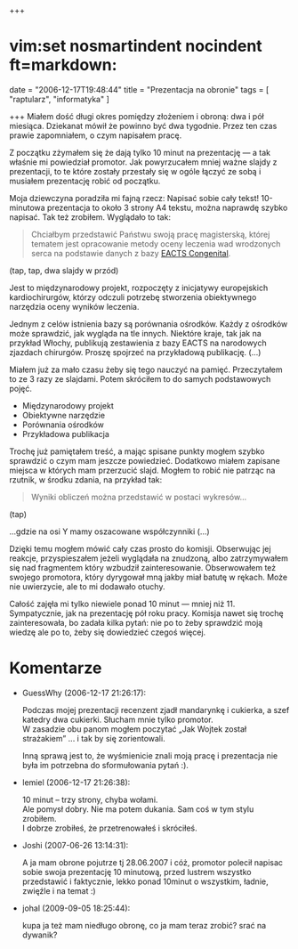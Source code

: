 +++
# vim:set nosmartindent nocindent ft=markdown:
date = "2006-12-17T19:48:44"
title = "Prezentacja na obronie"
tags = [ "raptularz", "informatyka" ]

+++
Miałem dość długi okres pomiędzy złożeniem i obroną: dwa i pół miesiąca.
Dziekanat mówił że powinno być dwa tygodnie. Przez ten czas prawie
zapomniałem, o czym napisałem pracę.

Z początku zżymałem się że dają tylko 10 minut na prezentację ― a tak właśnie
mi powiedział promotor. Jak powyrzucałem mniej ważne slajdy z prezentacji, to
te które zostały przestały się w ogóle łączyć ze sobą i musiałem prezentację
robić od początku.

Moja dziewczyna poradziła mi fajną rzecz: Napisać sobie cały tekst!
10-minutowa prezentacja to około 3 strony A4 tekstu, można naprawdę szybko
napisać. Tak też zrobiłem. Wyglądało to tak:

> Chciałbym przedstawić Państwu swoją pracę magisterską, której tematem jest
opracowanie metody oceny leczenia wad wrodzonych serca na podstawie danych z
bazy [EACTS Congenital](http://www.eactscongenitaldb.org).  
  
(tap, tap, dwa slajdy w przód)  
  
Jest to międzynarodowy projekt, rozpoczęty z inicjatywy europejskich
kardiochirurgów, którzy odczuli potrzebę stworzenia obiektywnego narzędzia
oceny wyników leczenia.  
  
Jednym z celów istnienia bazy są porównania ośrodków. Każdy z ośrodków może
sprawdzić, jak wygląda na tle innych. Niektóre kraje, tak jak na przykład
Włochy, publikują zestawienia z bazy EACTS na narodowych zjazdach chirurgów.
Proszę spojrzeć na przykładową publikację. (...)

Miałem już za mało czasu żeby się tego nauczyć na pamięć. Przeczytałem to ze 3
razy ze slajdami. Potem skróciłem to do samych podstawowych pojęć.

  * Międzynarodowy projekt
  * Obiektywne narzędzie
  * Porównania ośrodków
  * Przykładowa publikacja

Trochę już pamiętałem treść, a mając spisane punkty mogłem szybko sprawdzić o
czym mam jeszcze powiedzieć. Dodatkowo miałem zapisane miejsca w których mam
przerzucić slajd. Mogłem to robić nie patrząc na rzutnik, w środku zdania, na
przykład tak:

> Wyniki obliczeń można przedstawić w postaci wykresów...  
  
(tap)  
  
...gdzie na osi Y mamy oszacowane współczynniki (...)

Dzięki temu mogłem mówić cały czas prosto do komisji. Obserwując jej reakcje,
przyspieszałem jeżeli wyglądała na znudzoną, albo zatrzymywałem się nad
fragmentem który wzbudził zainteresowanie. Obserwowałem też swojego promotora,
który dyrygował mną jakby miał batutę w rękach. Może nie uwierzycie, ale to mi
dodawało otuchy.

Całość zajęła mi tylko niewiele ponad 10 minut ― mniej niż 11. Sympatycznie,
jak na prezentację pół roku pracy. Komisja nawet się trochę zainteresowała, bo
zadała kilka pytań: nie po to żeby sprawdzić moją wiedzę ale po to, żeby się
dowiedzieć czegoś więcej.

# Komentarze

* GuessWhy (2006-12-17 21:26:17): <p>Podczas mojej prezentacji recenzent zjadł
  mandarynkę i cukierka, a szef katedry dwa cukierki. Słucham mnie tylko
  promotor.<br /> W zasadzie obu panom mogłem poczytać &#8222;Jak Wojtek został
  strażakiem&#8221; ... i tak by się zorientowali.</p>  <p>Inną sprawą jest to,
  że wyśmienicie znali moją pracę i prezentacja nie była im potrzebna do
  sformułowania pytań :).</p>
* lemiel (2006-12-17 21:26:38): <p>10 minut &#8211; trzy strony, chyba
  wołami.<br /> Ale pomysł dobry. Nie ma potem dukania. Sam coś w tym stylu
  zrobiłem.<br /> I dobrze zrobiłeś, że przetrenowałeś i skróciłeś.</p>
* Joshi (2007-06-26 13:14:31): <p>A ja mam obrone pojutrze tj 28.06.2007 i cóż,
  promotor polecił napisac sobie swoja prezentację 10 minutową, przed lustrem
  wszystko przedstawić i faktycznie, lekko ponad 10minut o wszystkim, ładnie,
  zwięźle i na temat :)</p>
* johal (2009-09-05 18:25:44): <p>kupa ja też mam niedługo obronę, co ja mam
  teraz zrobić? srać na dywanik?</p>
